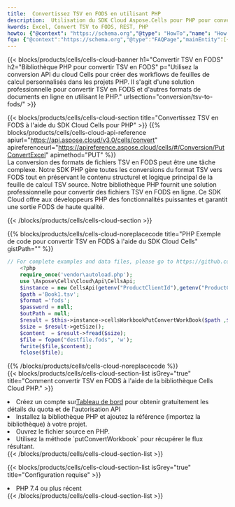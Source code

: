 ```yaml
---
title:  Convertissez TSV en FODS en utilisant PHP
description:  Utilisation du SDK Cloud Aspose.Cells pour PHP pour convertir un fichier au format TSV en fichier au format FODS.
kwords: Excel, Convert TSV to FODS, REST, PHP
howto: {"@context": "https://schema.org","@type": "HowTo","name": "How to convert TSV to FODS using the Cells Cloud PHP library.","description": "How to convert TSV to FODS using the Cells Cloud PHP library.","image": {"@type": "ImageObject"},"url": "/php/conversion/tsv-to-fods/","step": [{ "@type": "HowToStep","name": "How to convert TSV to FODS using the Cells Cloud PHP library. step 1", "image": {"@type": "ImageObject",},"url": "/php/conversion/tsv-to-fods/","text": "Register an account at <a href='https://dashboard.aspose.cloud/'>Dashboard</a> to get free API quota & authorization details",},{ "@type": "HowToStep","name": "How to convert TSV to FODS using the Cells Cloud PHP library. step 1", "image": {"@type": "ImageObject",},"url": "/php/conversion/tsv-to-fods/","text": "Install PHP library and add the reference (import the library) to your project.",},{ "@type": "HowToStep","name": "How to convert TSV to FODS using the Cells Cloud PHP library. step 1", "image": {"@type": "ImageObject",},"url": "/php/conversion/tsv-to-fods/","text": "Open the source file in PHP.",},{ "@type": "HowToStep","name": "How to convert TSV to FODS using the Cells Cloud PHP library. step 1", "image": {"@type": "ImageObject",},"url": "/php/conversion/tsv-to-fods/","text": "Use the `putConvertWorkbook` method to retrieve the resulting stream.",}, ],"supply": {"@type": "HowToSupply","name": "document"},"tool": [{"@type": "HowToTool","name": "phpstorm, Visual Studio Code, Eclipse"},{"@type": "HowToTool","name": "Aspose Cells"}],"totalTime": "PT6M"}
fqa: {"@context":"https://schema.org","@type":"FAQPage","mainEntity":[{"@type":"Question","name":"Why convert file formats in C# using REST API?","acceptedAnswer":{"@type":"Answer","text":"Documents are encoded in many ways, and some files may be incompatible with the software you use. To open and read such files, just convert them to appropriate file formats.<br/><ol><li>Install .NET SDK and add the reference (import the library) to your project.</li><li>Open the source file in C# using REST API.</li><li>Call the PutConvertWorkbookRequest() method, passing an output filename with required extension.</li><li>Get the result of conversion as a separate file.</li></ol>"}},{"@type":"Question","name":"What file formats can I convert with your C# library?","acceptedAnswer":{"@type":"Answer","text":"We support a variety of file formats for conversion using .NET library, including XLSX, Excel, xls , PDF, CSV, HTML, Markdown, XML, PNG, JPG, TIFF, Json, TXT and many more."}},{"@type":"Question","name":"What is the maximum allowed file size for conversion using this .NET library?","acceptedAnswer":{"@type":"Answer","text":"There are no file size limits for format conversions using .NET library."}}]}
---
```

{{< blocks/products/cells/cells-cloud-banner h1="Convertir TSV en FODS" h2="Bibliothèque PHP pour convertir TSV en FODS" p="Utilisez la conversion API du cloud Cells pour créer des workflows de feuilles de calcul personnalisés dans les projets PHP. Il s\'agit d\'une solution professionnelle pour convertir TSV en FODS et d\'autres formats de documents en ligne en utilisant le PHP." urlsection="conversion/tsv-to-fods/" >}}

{{< blocks/products/cells/cells-cloud-section title="Convertissez TSV en FODS à l\'aide du SDK Cloud Cells pour PHP" >}}
{{% blocks/products/cells/cells-cloud-api-reference apiurl="https://api.aspose.cloud/v3.0/cells/convert" apireferenceurl="https://apireference.aspose.cloud/cells/#/Conversion/PutConvertExcel" apimethod="PUT" %}}
<br/>
La conversion des formats de fichiers TSV en FODS peut être une tâche complexe. Notre SDK PHP gère toutes les conversions du format TSV vers FODS tout en préservant le contenu structurel et logique principal de la feuille de calcul TSV source. Notre bibliothèque PHP fournit une solution professionnelle pour convertir des fichiers TSV en FODS en ligne. Ce SDK Cloud offre aux développeurs PHP des fonctionnalités puissantes et garantit une sortie FODS de haute qualité.

{{< /blocks/products/cells/cells-cloud-section >}}

{{% blocks/products/cells/cells-cloud-noreplacecode title="PHP Exemple de code pour convertir TSV en FODS à l\'aide du SDK Cloud Cells" gistPath="" %}}
 
```php
// For complete examples and data files, please go to https://github.com/aspose-cells-cloud/aspose-cells-cloud-php/
    <?php
    require_once('vendor\autoload.php');
    use \Aspose\Cells\Cloud\Api\CellsApi;
    $instance = new CellsApi(getenv("ProductClientId"),getenv("ProductClientSecret"));
    $path ='Book1.tsv';    
    $format ='fods';
    $password = null;
    $outPath = null;      
    $result = $this->instance->cellsWorkbookPutConvertWorkBook($path ,$format, $password,  $outPath);
    $size = $result->getSize();
    $content  = $result->fread($size);
    $file = fopen("destfile.fods", 'w');
    fwrite($file,$content);
    fclose($file);
```
 
{{% /blocks/products/cells/cells-cloud-noreplacecode %}}
<br/>
{{< blocks/products/cells/cells-cloud-section-list isGrey="true" title="Comment convertir TSV en FODS à l\'aide de la bibliothèque Cells Cloud PHP." >}}
<li> Créez un compte sur<a href="https://dashboard.aspose.cloud/">Tableau de bord</a> pour obtenir gratuitement les détails du quota et de l'autorisation API</li>
<li>Installez la bibliothèque PHP et ajoutez la référence (importez la bibliothèque) à votre projet.</li>
<li>Ouvrez le fichier source en PHP.</li>
<li>Utilisez la méthode `putConvertWorkbook` pour récupérer le flux résultant.</li>
{{< /blocks/products/cells/cells-cloud-section-list >}}

{{< blocks/products/cells/cells-cloud-section-list isGrey="true" title="Configuration requise" >}}
<li>PHP 7.4 ou plus récent</li>
{{< /blocks/products/cells/cells-cloud-section-list >}}
